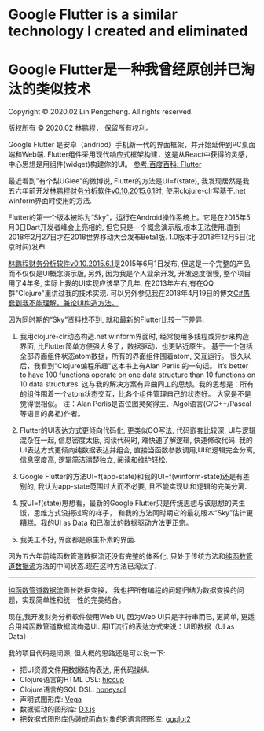 # Google Flutter is a similar technology I created and eliminated
# Google Flutter是一种我曾经原创并已淘汰的类似技术

Copyright © 2020.02 Lin Pengcheng. All rights reserved.

版权所有 © 2020.02 林鹏程， 保留所有权利。

Google Flutter 是安卓（andriod）手机新一代的界面框架，并开始延伸到PC桌面端和Web端.
Flutter组件采用现代响应式框架构建，这是从React中获得的灵感，中心思想是用组件(widget)构建你的UI。 
[参考:百度百科: Flutter](https://baike.baidu.com/item/Flutter/22498985)

最近看到"有个梨UGlee"的微博说, Flutter的方法是UI=f(state),
我发现居然是我五六年前开发[林鹏程财务分析软件v0.10.2015.6.1](https://github.com/linpengcheng/fa)时,
使用clojure-clr写基于.net winform界面时使用的方法. 

Flutter的第一个版本被称为“Sky”，运行在Android操作系统上。它是在2015年5月3日Dart开发者峰会上亮相的,
但它只是一个概念演示版,根本无法使用.直到2018年2月27日才在2018世界移动大会发布Beta1版.
1.0版本于2018年12月5日(北京时间)发布.

[林鹏程财务分析软件v0.10.2015.6.1](https://github.com/linpengcheng/fa)是2015年6月1日发布, 
但这是一个完整的产品, 而不仅仅是UI概念演示版, 另外, 因为我是个人业余开发, 开发速度很慢,
整个项目用了4年多, 实际上我的UI实现应该早了几年, 在2013年左右,有在QQ群"Clojure"里讲过我的技术实现.
可以另外参见我在2018年4月19日的博文[C#愚蠢到我不能理解，兼论UI构造方法。](./c%23stupid.md)

因为同时期的“Sky”资料找不到, 就和最新的Flutter比较一下差异:

1. 我用clojure-clr动态构造.net winform界面时, 经常使用多线程或异步来构造界面, 比Flutter简单方便强大多了，数据驱动，也更贴近原生。
基于一个包括全部界面组件状态atom数据，所有的界面组件围着atom, 交互运行。 很久以后，我看到"Clojure编程乐趣"这本书上有Alan Perlis
的一句话。 It’s better to have 100 functions operate on one data structure than 10 functions on 10 data structures. 
这与我的解决方案有异曲同工的思想。我的思想是：所有的组件围着一个atom状态交互，比各个组件管理自己的状态好。 大家是不是觉得很相似。
注：Alan Perlis是首位图灵奖得主、Algol语言(C/C++/Pascal等语言的鼻祖)作者。

2. Flutter的UI表达方式更倾向代码化, 更类似OO写法, 代码嵌套比较深, UI与逻辑混杂在一起, 信息密度太低, 阅读代码时, 难快速了解逻辑,
快速修改代码. 我的UI表达方式更倾向纯数据表达并组合, 直接当函数参数调用,UI和逻辑完全分离, 信息密度高, 逻辑简洁清楚独立, 
阅读和维护轻松.

3. Google Flutter的方法UI=f(app-state)和我的UI=f(winform-state)还是有差别的, 我认为app-state范围过大而不必要, 且不能实现UI和逻辑的完美分离. 

4. 按UI=f(state)思想看，最新的Google Flutter只是传统思想与该思想的夹生饭，思维方式没拐过弯的样子，
和我的方法同时期它的最初版本“Sky”估计更糟糕。我的UI as Data 和已淘汰的数据驱动方法更正宗。 

5. 我美工不好, 界面都是原生朴素的界面.

因为五六年前纯函数管道数据流还没有完整的体系化, 
只处于传统方法和[纯函数管道数据流](https://github.com/linpengcheng/PurefunctionPipelineDataflow)方法的中间状态.现在这种方法已淘汰了.

----

[纯函数管道数据流](https://github.com/linpengcheng/PurefunctionPipelineDataflow)善长数据变换，
我也把所有编程的问题归结为数据变换的问题，实现简单性和统一性的完美结合。

现在,我开发财务分析软件使用Web UI, 因为Web UI只是字符串而已, 更简单, 更适合用纯函数管道数据流构造UI. 
用IT流行的表达方式来说：UI即数据（UI as Data）.

我的项目代码是闭源, 但大概的思路还是可以说一下:

- 把UI资源文件用数据结构表达, 用代码操纵.
- Clojure语言的HTML DSL: [hiccup](https://github.com/weavejester/hiccup)
- Clojure语言的SQL DSL: [honeysql](https://github.com/jkk/honeysql)
- 声明式图形库: [Vega](https://vega.github.io/)
- 数据驱动的图形库: [D3.js](https://d3js.org/)
- 把数据式图形库伪装成面向对象的R语言图形库: [ggplot2](https://ggplot2.tidyverse.org/)
